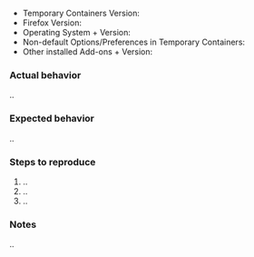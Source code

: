 <!-- Feel free to ignore this Issue template if you just want to ask or suggest something

Note: If "Firefox will: Never remember history" in the Firefox Preferences/Options under "Privacy & Security > History" is selected or you're in a Private Window, then Temporary Containers will not work, since Containers aren't available in Private Windows. Also make sure that you can see a grayed out but ticked Checkbox with the description "Enable Container Tabs" in the Firefox Preferences/Options under "Tabs", you might need to reinstall Temporary Containers or refresh your Firefox profile if you can't see the ticked Checkbox there.
-->
- Temporary Containers Version:
- Firefox Version:
- Operating System + Version:
- Non-default Options/Preferences in Temporary Containers:
- Other installed Add-ons + Version:
<!-- To Copy&Paste the full list of your Add-ons you can navigate to "about:support" and scroll down to "Extensions" -->

### Actual behavior
..

### Expected behavior
..

### Steps to reproduce
<!-- When your Issue involves clicking links or buttons, then please make sure to include exactly where (e.g. website loaded in a tab in a temporary container) and how (which keyboard/mouse buttons) you used -->
1. ..
2. ..
3. ..

### Notes
..


<!-- Bonus points if you provide a debug log:
- Open a new tab and navigate to "about:debugging"
- Tick the "Enable debugging" checkbox (untick again when you're done posting the Issue)
- Scroll down to Temporary Containers and click the "Debug" link
- Confirm the dialog with OK, you now see "Developer Tools" with "Console" selected
- Type into the console "log.DEBUG=true" (without the quotes), it should respond with "true" (type "log.DEBUG=false" into the console when you're done posting the Issue)
- Now reproduce your issue
- Switch back to the "Developer Tools", select everything in the console
- Copy everything in the console, paste it into a .txt file, save the file, and attach it to the issue by drag&drop'ing it into the text-box -->
